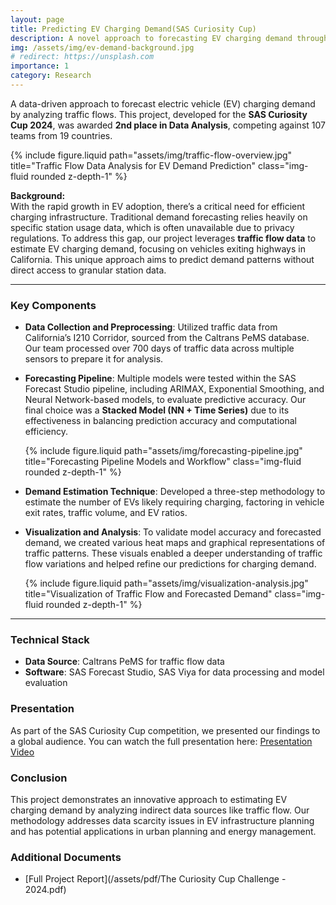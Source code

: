 ```yaml
---
layout: page
title: Predicting EV Charging Demand(SAS Curiosity Cup)
description: A novel approach to forecasting EV charging demand through traffic data, achieving 2nd place in the SAS Curiosity Cup.
img: /assets/img/ev-demand-background.jpg
# redirect: https://unsplash.com
importance: 1
category: Research
---
```


A data-driven approach to forecast electric vehicle (EV) charging demand by analyzing traffic flows. This project, developed for the **SAS Curiosity Cup 2024**, was awarded **2nd place in Data Analysis**, competing against 107 teams from 19 countries.

<div class="row justify-content-sm-center">
  <div class="col-sm-8 mt-3 mt-md-0">
    {% include figure.liquid path="assets/img/traffic-flow-overview.jpg" title="Traffic Flow Data Analysis for EV Demand Prediction" class="img-fluid rounded z-depth-1" %}
  </div>
</div>

**Background:**  
With the rapid growth in EV adoption, there’s a critical need for efficient charging infrastructure. Traditional demand forecasting relies heavily on specific station usage data, which is often unavailable due to privacy regulations. To address this gap, our project leverages **traffic flow data** to estimate EV charging demand, focusing on vehicles exiting highways in California. This unique approach aims to predict demand patterns without direct access to granular station data.

---

### Key Components

- **Data Collection and Preprocessing**: Utilized traffic data from California’s I210 Corridor, sourced from the Caltrans PeMS database. Our team processed over 700 days of traffic data across multiple sensors to prepare it for analysis.

- **Forecasting Pipeline**: Multiple models were tested within the SAS Forecast Studio pipeline, including ARIMAX, Exponential Smoothing, and Neural Network-based models, to evaluate predictive accuracy. Our final choice was a **Stacked Model (NN + Time Series)** due to its effectiveness in balancing prediction accuracy and computational efficiency.

  <div class="row justify-content-sm-center">
    <div class="col-sm-8 mt-3 mt-md-0">
      {% include figure.liquid path="assets/img/forecasting-pipeline.jpg" title="Forecasting Pipeline Models and Workflow" class="img-fluid rounded z-depth-1" %}
    </div>
  </div>

- **Demand Estimation Technique**: Developed a three-step methodology to estimate the number of EVs likely requiring charging, factoring in vehicle exit rates, traffic volume, and EV ratios.

- **Visualization and Analysis**: To validate model accuracy and forecasted demand, we created various heat maps and graphical representations of traffic patterns. These visuals enabled a deeper understanding of traffic flow variations and helped refine our predictions for charging demand.

  <div class="row justify-content-sm-center">
    <div class="col-sm-8 mt-3 mt-md-0">
      {% include figure.liquid path="assets/img/visualization-analysis.jpg" title="Visualization of Traffic Flow and Forecasted Demand" class="img-fluid rounded z-depth-1" %}
    </div>
  </div>

---

### Technical Stack

- **Data Source**: Caltrans PeMS for traffic flow data
- **Software**: SAS Forecast Studio, SAS Viya for data processing and model evaluation

### Presentation

As part of the SAS Curiosity Cup competition, we presented our findings to a global audience. You can watch the full presentation here: [Presentation Video](https://drive.google.com/file/d/1DMhQXusxH984wqGK-CzVcuGfbRKRSVd0/view?pli=1)

### Conclusion

This project demonstrates an innovative approach to estimating EV charging demand by analyzing indirect data sources like traffic flow. Our methodology addresses data scarcity issues in EV infrastructure planning and has potential applications in urban planning and energy management.

### Additional Documents

- [Full Project Report](/assets/pdf/The Curiosity Cup Challenge - 2024.pdf)
